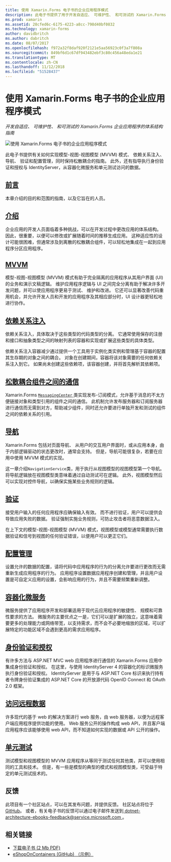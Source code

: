 ```yaml
---
title: 使用 Xamarin.Forms 电子书的企业应用程序模式
description: 此电子书提供了用于开发自适应、 可维护性、 和可测试的 Xamarin.Forms 企业应用程序的体系结构指南。
ms.prod: xamarin
ms.assetid: 28cfed6c-6175-4223-a8cc-798d40bf0832
ms.technology: xamarin-forms
author: davidbritch
ms.author: dabritch
ms.date: 08/07/2017
ms.openlocfilehash: f972a32f8daf920f2121e5aa56923c0f3a7f808a
ms.sourcegitcommit: 849bf6d1c67df943482ebf3c80c456a48eda1e21
ms.translationtype: MT
ms.contentlocale: zh-CN
ms.lasthandoff: 11/12/2018
ms.locfileid: "51528437"
---
```

# <a name="enterprise-application-patterns-using-xamarinforms-ebook"></a>使用 Xamarin.Forms 电子书的企业应用程序模式

_开发自适应、 可维护性、 和可测试的 Xamarin.Forms 企业应用程序的体系结构指南_

![](images/cover-sml.png "使用 Xamarin.Forms 电子书的企业应用程序模式")

此电子书提供有关如何实现模型-视图-视图模型 (MVVM) 模式、 依赖关系注入、 导航、 验证和配置管理，同时保持松散耦合的指南。 此外，还有指导执行身份验证和授权与 IdentityServer，从容器化微服务和单元测试访问的数据。

## <a name="prefaceprefacemd"></a>[前言](preface.md)

本章介绍的目的和范围的指南，以及它旨在的人员。

## <a name="introductionintroductionmd"></a>[介绍](introduction.md)

企业应用的开发人员面临着多种挑战，可以在开发过程中更改应用的体系结构。 因此，很重要，以便可以修改或扩展随着时间的推移生成应用。 这种适应性的设计可能很困难，但通常涉及到离散的松散耦合组件，可以轻松地集成在一起到应用程序分区应用程序。

## <a name="mvvmmvvmmd"></a>[MVVM](mvvm.md)

模型-视图-视图模型 (MVVM) 模式有助于完全隔离的应用程序从其用户界面 (UI) 的业务和演示文稿逻辑。 维护应用程序逻辑与 UI 之间完全分离有助于解决许多开发问题，并可以使应用程序更易于测试、 维护和改进。 它还可以显著改善代码重用机会，并允许开发人员和开发的应用程序及其相应部分时，UI 设计器更轻松地进行协作。

## <a name="dependency-injectiondependency-injectionmd"></a>[依赖关系注入](dependency-injection.md)

依赖关系注入，具体取决于这些类型的代码类型的分离。 它通常使用保存的注册和接口和抽象类型之间的映射列表的容器和实现或扩展这些类型的具体类型。

依赖关系注入容器减少通过提供一个工具用于实例化类实例和管理基于容器的配置其生存期的对象之间的耦合。 对象在创建期间，容器将该对象需要的任何依赖关系注入到它。 如果尚未创建这些依赖项，该容器创建，并将首先解析其依赖项。

## <a name="communicating-between-loosely-coupled-componentscommunicating-between-loosely-coupled-componentsmd"></a>[松散耦合组件之间的通信](communicating-between-loosely-coupled-components.md)

Xamarin.Forms [ `MessagingCenter` ](xref:Xamarin.Forms.MessagingCenter)类实现发布-订阅模式，允许基于消息的不太方便链接对象和类型引用的组件之间的通信。 此机制允许发布服务器和订阅服务器进行通信而无需到对方，帮助减少组件，同时还允许要进行单独开发和测试的组件之间的依赖关系的引用。

## <a name="navigationnavigationmd"></a>[导航](navigation.md)

Xamarin.Forms 包括对页面导航、 从用户的交互用户界面时，或从应用本身，由于内部逻辑驱动的状态更改时，通常会支持。 但是，导航可能很复杂，若要在应用中使用 MVVM 模式的实现。

这一章介绍`NavigationService`类，用于执行从视图模型的视图模型第一个导航。 将导航逻辑放在视图模型类意味着通过自动测试可在逻辑。 此外，视图模型然后可以实现对控件导航，以确保实施某些业务规则的逻辑。

## <a name="validationvalidationmd"></a>[验证](validation.md)

接受用户输入的任何应用程序应确保输入有效。 而不进行验证，用户可以提供会导致应用失败的数据。 验证强制实施业务规则，可防止攻击者将恶意数据注入。

在上下文的模型-视图-视图模型 (MVVM) 模式，视图模型或模型通常需要执行数据验证和信号到视图的任何验证错误，以便用户可以更正它们。

## <a name="configuration-managementconfiguration-managementmd"></a>[配置管理](configuration-management.md)

设置允许的数据的配置，请将代码中应用程序的行为的分离允许要进行更改而无需重新生成应用程序的行为。 应用程序设置数据应用程序创建和管理，并且用户设置是可自定义应用的设置，会影响应用的行为，并且不需要频繁重新调整。

## <a name="containerized-microservicescontainerized-microservicesmd"></a>[容器化微服务](containerized-microservices.md)

微服务提供了应用程序开发和部署适用于现代云应用程序的敏捷性、 规模和可靠性要求的方法。 微服务的主要优点之一是，它们可以是扩展的独立，这意味着需要更多的处理能力或网络带宽，以支持需求，而不会不必要地缩放的区域，可以扩展特定的功能区域不会遇到更高的需求应用程序。

## <a name="authentication-and-authorizationauthentication-and-authorizationmd"></a>[身份验证和授权](authentication-and-authorization.md)

有许多方法与 ASP.NET MVC web 应用程序进行通信的 Xamarin.Forms 应用中集成身份验证和授权。 在这里，与使用 IdentityServer 4 的容器化的标识微服务执行身份验证和授权。 IdentityServer 是用于与 ASP.NET Core 标识来执行持有者令牌身份验证集成的 ASP.NET Core 的开放源代码 OpenID Connect 和 OAuth 2.0 框架。

## <a name="accessing-remote-dataaccessing-remote-datamd"></a>[访问远程数据](accessing-remote-data.md)

许多现代的基于 web 的解决方案进行 web 服务，由 web 服务器，以便为远程客户端应用程序提供功能的使用。 Web 服务公开的操作构成 web API，并且客户端应用程序应该能够使用 web API，而不知道如何实现的数据或 API 公开的操作。

## <a name="unit-testingunit-testingmd"></a>[单元测试](unit-testing.md)

测试模型和视图模型的 MVVM 应用程序从等同于测试任何其他类，并可以使用相同的工具和技术。 但是，有一些是模型的典型的模式和视图模型类，可受益于特定的单元测试技术的。

## <a name="feedback"></a>反馈

此项目有一个社区站点，可以在其发布问题，并提供反馈。 社区站点将位于[GitHub](https://github.com/dotnet-architecture/eShopOnContainers)。 或者，有关电子书的反馈可以通过电子邮件发送到[ dotnet-architecture-ebooks-feedback@service.microsoft.com ](mailto:dotnet-architecture-ebooks-feedback@service.microsoft.com)。


## <a name="related-links"></a>相关链接

- [下载电子书 (2 Mb PDF)](https://aka.ms/xamarinpatternsebook)
- [eShopOnContainers (GitHub) （示例）](https://github.com/dotnet-architecture/eShopOnContainers)
